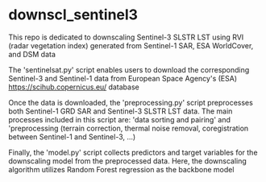 # downscl_sentinel3
 This repo is dedicated to downscaling Sentinel-3 SLSTR LST using RVI (radar vegetation index) generated from Sentinel-1 SAR,
 ESA WorldCover, and DSM data
 
 The 'sentinelsat.py' script enables users to download the corresponding Sentinel-3 and 
 Sentinel-1 data from European Space Agency's (ESA) https://scihub.copernicus.eu/ database
 
 Once the data is downloaded, the 'preprocessing.py' script preprocesses both Sentinel-1
 GRD SAR and Sentinel-3 SLSTR LST data. The main processes included in this script are:
 'data sorting and pairing' and 'preprocessing (terrain correction, thermal noise removal,
 coregistration between Sentinel-1 and Sentinel-3, ...)
 
 Finally, the 'model.py' script collects predictors and target variables for the
 downscaling model from the preprocessed data. Here, the downscaling algorithm utilizes
 Random Forest regression as the backbone model
